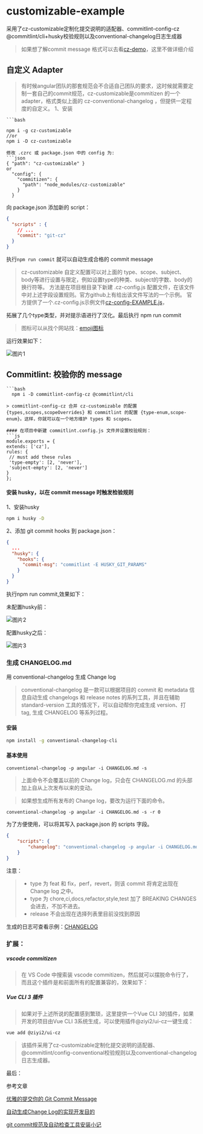 # customizable-example
采用了cz-customizable定制化提交说明的适配器、commitlint-config-cz @commitlint/cli+husky校验规则以及conventional-changelog日志生成器

> 如果想了解commit message 格式可以去看[cz-demo](https://github.com/lyxdream/cz-demo)，这里不做详细介绍

## 自定义 Adapter

>  有时候angular团队的那套规范会不合适自己团队的要求，这时候就需要定制一套自己的commit规范，cz-customizable是commitizen 的一个 adapter，格式类似上面的 cz-conventional-changelog ，但提供一定程度的自定义。
1、安装

    ```bash

    npm i -g cz-customizable
    //or
    npm i -D cz-customizable

```
修改 .czrc 或 package.json 中的 config 为:
```json 
{ "path": "cz-customizable" }
or
  "config": {
    "commitizen": {
      "path": "node_modules/cz-customizable"
    }
  }

```
向 package.json 添加新的 script：
```json
{
  "scripts" : {
    // ...
    "commit": "git-cz"
  }
}
```
执行`npm run commit` 就可以自动生成合格的 commit message

 > cz-customizable 自定义配置可以对上面的 type、scope、subject、body等进行设置与限定，例如设置type的种类、subject的字数、body的换行符等。
 方法是在项目根目录下新建 .cz-config.js 配置文件，在该文件中对上述字段设置规则。官方github上有给出该文件写法的一个示例。
 官方提供了一个.cz-config.js示例文件[cz-config-EXAMPLE.js](https://github.com/leoforfree/cz-customizable/blob/master/cz-config-EXAMPLE.js)，

 拓展了几个type类型，并对提示语进行了汉化。最后执行 npm run commit

  > 图标可以从找个网站找：[emoji图标](https://emojipedia.org/objects/)

运行效果如下：

 ![图片1](./img/1.png)

 ## Commitlint: 校验你的 message

    ```bash
      npm i -D commitlint-config-cz @commitlint/cli
   ```
> commitlint-config-cz 合并 cz-customizable 的配置 {types,scopes,scopeOverrides} 和 commitlint 的配置 {type-enum,scope-enum}。这样，你就可以在一个地方维护 types 和 scopes。

#### 在项目中新建 commitlint.config.js 文件并设置校验规则：
```js
module.exports = {
  extends: ['cz'],
  rules: {
    // must add these rules
    'type-empty': [2, 'never'],
    'subject-empty': [2, 'never']
  }
};

```

#### 安装 husky，以在 commit message 时触发检验规则
1、安装husky
```bash
npm i husky -D
```
2、添加 git commit hooks 到 package.json：
```json 
{
  ...
  "husky": {
    "hooks": {
      "commit-msg": "commitlint -E HUSKY_GIT_PARAMS"
    }
  }
}

```

执行npm run commit,效果如下：

未配置husky前：

![图片2](./img/2.png)

配置husky之后：

![图片3](./img/3.png)


### 生成 CHANGELOG.md

用 conventional-changelog 生成 Change log

> conventional-changelog 是一款可以根据项目的 commit 和 metadata 信息自动生成 changelogs 和 release notes 的系列工具，并且在辅助 standard-version 工具的情况下，可以自动帮你完成生成 version、打 tag, 生成 CHANGELOG 等系列过程。

#### 安装

```bash
npm install -g conventional-changelog-cli
```

#### 基本使用

`conventional-changelog -p angular -i CHANGELOG.md -s`
> 上面命令不会覆盖以前的 Change log，只会在 CHANGELOG.md 的头部加上自从上次发布以来的变动。

> 如果想生成所有发布的 Change log，要改为运行下面的命令。

`conventional-changelog -p angular -i CHANGELOG.md -s -r 0`

为了方便使用，可以将其写入 package.json 的 scripts 字段。

```json
{
    "scripts": {
        "changelog": "conventional-changelog -p angular -i CHANGELOG.md -s -r 0"
    }
}
```

注意：

> -   type 为 feat 和 fix，perf，revert，则该 commit 将肯定出现在 Change log 之中。
> -   type 为 chore,ci,docs,refactor,style,test 加了 BREAKING CHANGES 会进去，不加不进去。
> -   release 不会出现在选择列表里目前没找到原因

生成的日志可查看示例：[CHANGELOG](https://github.com/lyxdream/cz-demo/blob/main/CHANGELOG.md)


### 扩展：

##### vscode commitizen
> 在 VS Code 中搜索装 vscode commitizen，然后就可以摆脱命令行了，而且这个插件是和前面所有的配置兼容的，效果如下：

#####  Vue CLI 3 插件
> 如果对于上述所说的配置感到繁琐，这里提供一个Vue CLI 3的插件，如果开发的项目由Vue CLI 3系统生成，可以使用插件@ziyi2/ui-cz一键生成：

```bash
vue add @ziyi2/ui-cz
```
> 该插件采用了cz-customizable定制化提交说明的适配器、@commitlint/config-conventional校验规则以及conventional-changelog日志生成器。


最后：

参考文章

[优雅的提交你的 Git Commit Message](https://juejin.im/post/6844903606815064077#heading-10)

[自动生成Change Log的实现开发目的](https://www.yuque.com/rocket/rocket_doc/huo1la)

[git commit规范及自动检查工具安装小记](https://juejin.im/post/6844904033635794958)


```
